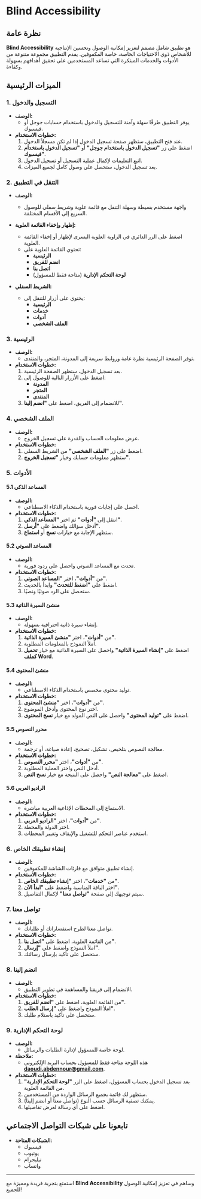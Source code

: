 # Blind Accessibility

## نظرة عامة

**Blind Accessibility** هو تطبيق شامل مصمم لتعزيز إمكانية الوصول وتحسين الإنتاجية للأشخاص ذوي الاحتياجات الخاصة، خاصة المكفوفين. يقدم التطبيق مجموعة متنوعة من الأدوات والخدمات المبتكرة التي تساعد المستخدمين على تحقيق أهدافهم بسهولة وكفاءة.

## الميزات الرئيسية

### 1. التسجيل والدخول

- **الوصف:**
  - يوفر التطبيق طرقًا سهلة وآمنة للتسجيل والدخول باستخدام حسابات جوجل أو فيسبوك.
- **خطوات الاستخدام:**
  1. عند فتح التطبيق، ستظهر صفحة تسجيل الدخول إذا لم تكن مسجلاً الدخول.
  2. اضغط على زر **"تسجيل الدخول باستخدام جوجل"** أو **"تسجيل الدخول باستخدام فيسبوك"**.
  3. اتبع التعليمات لإكمال عملية التسجيل أو تسجيل الدخول.
  4. بعد تسجيل الدخول، ستحصل على وصول كامل لجميع الميزات.

### 2. التنقل في التطبيق

- **الوصف:**
  - واجهة مستخدم بسيطة وسهلة التنقل مع قائمة علوية وشريط سفلي للوصول السريع إلى الأقسام المختلفة.
- **إظهار وإخفاء القائمة العلوية:**
  - اضغط على الزر الدائري في الزاوية العلوية اليسرى لإظهار أو إخفاء القائمة العلوية.
  - تحتوي القائمة العلوية على:
    - **الرئيسية**
    - **انضم للفريق**
    - **اتصل بنا**
    - **لوحة التحكم الإدارية** (متاحة فقط للمسؤول)

- **الشريط السفلي:**
  - يحتوي على أزرار للتنقل إلى:
    - **الرئيسية**
    - **خدمات**
    - **أدوات**
    - **الملف الشخصي**

### 3. الرئيسية

- **الوصف:**
  - توفر الصفحة الرئيسية نظرة عامة وروابط سريعة إلى المدونة، المتجر، والمنتدى.
- **خطوات الاستخدام:**
  1. بعد تسجيل الدخول، ستظهر الصفحة الرئيسية.
  2. اضغط على الأزرار التالية للوصول إلى:
     - **المدونة**
     - **المتجر**
     - **المنتدى**
  3. للانضمام إلى الفريق، اضغط على **"انضم إلينا"**.

### 4. الملف الشخصي

- **الوصف:**
  - عرض معلومات الحساب والقدرة على تسجيل الخروج.
- **خطوات الاستخدام:**
  1. اضغط على زر **"الملف الشخصي"** من الشريط السفلي.
  2. ستظهر معلومات حسابك وخيار **"تسجيل الخروج"**.

### 5. الأدوات

#### 5.1 المساعد الذكي

- **الوصف:**
  - احصل على إجابات فورية باستخدام الذكاء الاصطناعي.
- **خطوات الاستخدام:**
  1. انتقل إلى **"أدوات"** ثم اختر **"المساعد الذكي"**.
  2. أدخل سؤالك واضغط على **"أرسل"**.
  3. ستظهر الإجابة مع خيارات **نسخ** أو **استماع**.

#### 5.2 المساعد الصوتي

- **الوصف:**
  - تحدث مع المساعد الصوتي واحصل على ردود فورية.
- **خطوات الاستخدام:**
  1. من **"أدوات"**، اختر **"المساعد الصوتي"**.
  2. اضغط على **"اضغط للتحدث"** وابدأ بالحديث.
  3. ستحصل على الرد صوتيًا ونصيًا.

#### 5.3 منشئ السيرة الذاتية

- **الوصف:**
  - إنشاء سيرة ذاتية احترافية بسهولة.
- **خطوات الاستخدام:**
  1. من **"أدوات"**، اختر **"منشئ السيرة الذاتية"**.
  2. املأ النموذج بالمعلومات المطلوبة.
  3. اضغط على **"إنشاء السيرة الذاتية"** واحصل على السيرة الذاتية مع خيار **تحميل كملف Word**.

#### 5.4 منشئ المحتوى

- **الوصف:**
  - توليد محتوى مخصص باستخدام الذكاء الاصطناعي.
- **خطوات الاستخدام:**
  1. من **"أدوات"**، اختر **"منشئ المحتوى"**.
  2. اختر نوع المحتوى وأدخل الموضوع.
  3. اضغط على **"توليد المحتوى"** واحصل على النص المولد مع خيار **نسخ المحتوى**.

#### 5.5 محرر النصوص

- **الوصف:**
  - معالجة النصوص بتلخيص، تشكيل، تصحيح، إعادة صياغة، أو ترجمة.
- **خطوات الاستخدام:**
  1. من **"أدوات"**، اختر **"محرر النصوص"**.
  2. أدخل النص واختر العملية المطلوبة.
  3. اضغط على **"معالجة النص"** واحصل على النتيجة مع خيار **نسخ النص**.

#### 5.6 الراديو العربي

- **الوصف:**
  - الاستماع إلى المحطات الإذاعية العربية مباشرة.
- **خطوات الاستخدام:**
  1. من **"أدوات"**، اختر **"الراديو العربي"**.
  2. اختر الدولة والمحطة.
  3. استخدم عناصر التحكم للتشغيل والإيقاف وتغيير المحطات.

### 6. إنشاء تطبيقك الخاص

- **الوصف:**
  - إنشاء تطبيق متوافق مع قارئات الشاشة للمكفوفين.
- **خطوات الاستخدام:**
  1. من **"خدمات"**، اختر **"إنشاء تطبيقك الخاص"**.
  2. اختر الباقة المناسبة واضغط على **"ابدأ الآن"**.
  3. سيتم توجيهك إلى صفحة **"تواصل معنا"** لإكمال التفاصيل.

### 7. تواصل معنا

- **الوصف:**
  - تواصل معنا لطرح استفساراتك أو طلباتك.
- **خطوات الاستخدام:**
  1. من القائمة العلوية، اضغط على **"اتصل بنا"**.
  2. املأ النموذج واضغط على **"إرسال"**.
  3. ستحصل على تأكيد بإرسال رسالتك.

### 8. انضم إلينا

- **الوصف:**
  - الانضمام إلى فريقنا والمساهمة في تطوير التطبيق.
- **خطوات الاستخدام:**
  1. من القائمة العلوية، اضغط على **"انضم للفريق"**.
  2. املأ النموذج واضغط على **"إرسال الطلب"**.
  3. ستحصل على تأكيد باستلام طلبك.

### 9. لوحة التحكم الإدارية

- **الوصف:**
  - لوحة خاصة للمسؤول لإدارة الطلبات والرسائل.
- **ملاحظة:**
  - هذه اللوحة متاحة فقط للمسؤول بحساب البريد الإلكتروني **daoudi.abdennour@gmail.com**.
- **خطوات الاستخدام:**
  1. بعد تسجيل الدخول بحساب المسؤول، اضغط على الزر **"لوحة التحكم الإدارية"** من القائمة العلوية.
  2. ستظهر لك قائمة بجميع الرسائل الواردة من المستخدمين.
  3. يمكنك تصفية الرسائل حسب النوع (تواصل معنا أو انضم إلينا).
  4. اضغط على أي رسالة لعرض تفاصيلها.

## تابعونا على شبكات التواصل الاجتماعي

- **الشبكات المتاحة:**
  - فيسبوك
  - يوتيوب
  - تيليجرام
  - واتساب

---

استمتع بتجربة فريدة ومميزة مع **Blind Accessibility** وساهم في تعزيز إمكانية الوصول للجميع!
